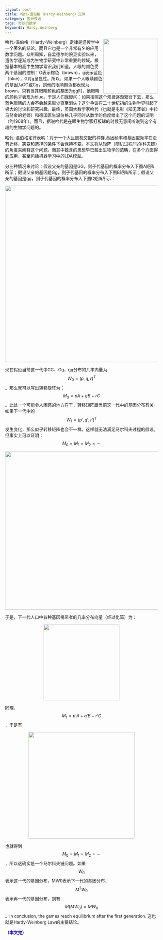 ```yaml
---
layout: post
title: 哈代-温伯格（Hardy-Weinberg）定律
category: 围炉夜话
tags: 奇妙的数学
keywords: Hardy,Weinberg
---
```


<img align="right" src="https://fzuo.github.io/assets/vs_msb802/pic_g_h_hardy.jpg" width="180">  

哈代-温伯格（Hardy-Weinberg）定律是遗传学中一个著名的结论，而且它也是一个非常有名的应用数学问题。众所周知，自孟德尔的豌豆实验以来，遗传学逐渐成为生物学研究中非常重要的领域。根据基本的高中生物学常识我们知道，人眼的颜色受两个基因的控制：G表示棕色（brown），g表示蓝色（blue），G对g呈显性。所以，如果一个人眼睛颜色的基因为GG或Gg，则他的眼睛颜色都表现为brown，只有当其眼睛颜色的基因为gg时，他眼睛的颜色才表现为blue。于是人们就疑问：如果按照这个规律逐渐繁衍下去，那么蓝色眼睛的人会不会越来越少直至消失？这个争议在二十世纪初的生物学界引起了极大的讨论和研究兴趣。最终，英国大数学家哈代（也就是电影《知无涯者》中拉马努金的老师）和德国医生温伯格几乎同时从数学的角度给出了这个问题的证明（约1908年）。而且，据说哈代是在跟生物学家打板球的时候无意间听说到这个有趣的生物学问题的。

哈代-温伯格定律表明：对于一个大且随机交配的种群,基因频率和基因型频率在没有迁移、突变和选择的条件下会保持不变。本文将从矩阵（随机过程/马尔科夫链）的角度来阐释这个问题。而其中蕴含的思想早已超出生物学的范畴，在多个方面得到应用，甚至包括机器学习中的LDA模型。

分三种情况来讨论：假设父亲的基因是GG，则子代基因的概率分布入下图A矩阵所示；假设父亲的基因是Gg，则子代基因的概率分布入下图B矩阵所示；假设父亲的基因是gg，则子代基因的概率分布入下图C矩阵所示：

<p align="center">
<img src="https://fzuo.github.io/assets/img/vs_msb802/hardy_w_01.png" width="580">
</p>

现在假设当前这一代中GG、Gg、gg分布的几率向量为$$W_0=(p, q, r)^T$$。那么就可以写出转移矩阵为：$$M_0=pA+qB+rC$$。此处一个可能令人困惑的地方在于，转移矩阵跟当前这一代中的基因分布有关。如果下一代中的$$W_1=(p', q', r')^T$$发生变化，那么似乎转移矩阵也会不一样。这样就无法满足马尔科夫过程的假设。但事实上可以证明：$$M_0=M_1=M_2=\cdots$$

<p align="center">
<img src="https://fzuo.github.io/assets/img/vs_msb802/hardy_w_02.png" width="520">
</p>

于是，下一代人口中各种基因携带者的几率分布向量（经过化简）为：

<p align="center">
<img src="https://fzuo.github.io/assets/img/vs_msb802/hardy_w_03.png" width="250">
</p>

同理，$$M_1=p'A+q'B+r'C$$，于是有

<p align="center">
<img src="https://fzuo.github.io/assets/img/vs_msb802/hardy_w_04.png" width="350">
</p>

也就得到$$M_0=M_1=M_2=\cdots$$，所以这确实是一个马尔科夫链问题。如果$$W_0$$表示这一代的基因分布，MW0表示下一代的基因分布，$$M^2W_0$$表示再一代的基因分布，则有$$M(MW_0) = MW_0$$。In conclusion, the games reach equilibrium after the first generation. 这也就是Hardy-Weinberg Law的主要结论。


<span style="color:blue">**（本文完）**</span>

<script> MathJax.Hub.Queue(["Typeset",MathJax.Hub]); </script> 
